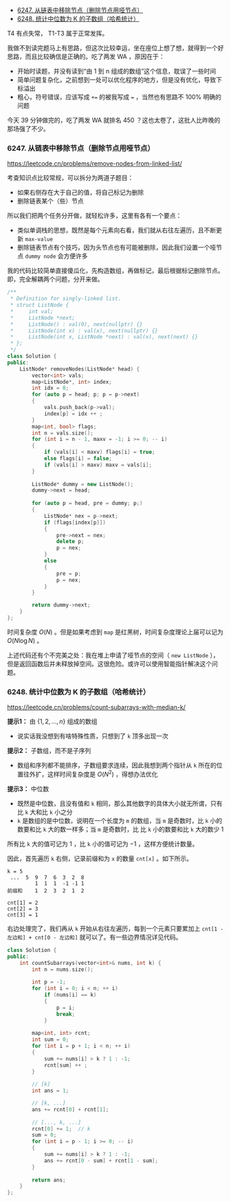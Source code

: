 <!-- @import "[TOC]" {cmd="toc" depthFrom=1 depthTo=6 orderedList=false} -->

<!-- code_chunk_output -->

- [6247. 从链表中移除节点（删除节点用哑节点）](#6247-从链表中移除节点删除节点用哑节点)
- [6248. 统计中位数为 K 的子数组（哈希统计）](#6248-统计中位数为-k-的子数组哈希统计)

<!-- /code_chunk_output -->

T4 有点失常， T1-T3 属于正常发挥。

我做不到读完题马上有思路，但这次比较幸运，坐在座位上想了想，就得到一个好思路，而且比较确信是正确的。吃了两发 WA ，原因在于：
- 开始时读题，并没有读到“由 1 到 n 组成的数组”这个信息，耽误了一些时间
- 简单问题复杂化，之前想到一处可以优化程序的地方，但是没有优化，导致下标溢出
- 粗心，符号错误，应该写成 `+=` 的被我写成 `=` ，当然也有思路不 100% 明确的问题

今天 39 分钟做完的，吃了两发 WA 就排名 450 ？这也太卷了，这批人比昨晚的那场强了不少。

### 6247. 从链表中移除节点（删除节点用哑节点）

https://leetcode.cn/problems/remove-nodes-from-linked-list/

考查知识点比较常规，可以拆分为两道子题目：
- 如果右侧存在大于自己的值，将自己标记为删除
- 删除链表某个（些）节点

所以我们把两个任务分开做，就轻松许多，这里有各有一个要点：
- 类似单调栈的思想，既然是每个元素向右看，我们就从右往左遍历，且不断更新 `max-value`
- 删除链表节点有个技巧，因为头节点也有可能被删除，因此我们设置一个哑节点 `dummy node` 会方便许多

我的代码比较简单直接傻瓜化，先构造数组，再做标记，最后根据标记删除节点。即，完全解耦两个问题，分开来做。

```cpp
/**
 * Definition for singly-linked list.
 * struct ListNode {
 *     int val;
 *     ListNode *next;
 *     ListNode() : val(0), next(nullptr) {}
 *     ListNode(int x) : val(x), next(nullptr) {}
 *     ListNode(int x, ListNode *next) : val(x), next(next) {}
 * };
 */
class Solution {
public:
    ListNode* removeNodes(ListNode* head) {
        vector<int> vals;
        map<ListNode*, int> index;
        int idx = 0;
        for (auto p = head; p; p = p->next)
        {
            vals.push_back(p->val);
            index[p] = idx ++ ;
        }
        map<int, bool> flags;
        int n = vals.size();
        for (int i = n - 1, maxv = -1; i >= 0; -- i)
        {
            if (vals[i] < maxv) flags[i] = true;
            else flags[i] = false;
            if (vals[i] > maxv) maxv = vals[i];
        }
        
        ListNode* dummy = new ListNode();
        dummy->next = head;
        
        for (auto p = head, pre = dummy; p;)
        {
            ListNode* nex = p->next;
            if (flags[index[p]])
            {
                pre->next = nex;
                delete p;
                p = nex;
            }
            else
            {
                pre = p;
                p = nex;
            }
        }

        return dummy->next;
    }
};
```

时间复杂度 $O(N)$ 。但是如果考虑到 `map` 是红黑树，时间复杂度理论上届可以记为 $O(N\log N)$ 。

上述代码还有个不完美之处：我在堆上申请了哑节点的空间（ `new ListNode` ），但是返回函数后并未释放掉空间。这很危险。或许可以使用智能指针解决这个问题。

### 6248. 统计中位数为 K 的子数组（哈希统计）

https://leetcode.cn/problems/count-subarrays-with-median-k/

**提示1：** 由 $\{1, 2,..., n\}$ 组成的数组
- 说实话我没想到有啥特殊性质，只想到了 `k` 顶多出现一次

**提示2：** 子数组，而不是子序列
- 数组和序列都不能排序，子数组要求连续，因此我想到两个指针从 `k` 所在的位置往外扩，这样时间复杂度是 $O(N^2)$ ，得想办法优化

**提示3：** 中位数
- 既然是中位数，且没有值和 `k` 相同，那么其他数字的具体大小就无所谓，只有比 `k` 大和比 `k` 小之分
- `k` 是数组的是中位数，说明在一个长度为 `m` 的数组，当 `m` 是奇数时，比 `k` 小的数要和比 `k` 大的数一样多；当 `m` 是奇数时，比 比 `k` 小的数要和比 `k` 大的数少 1

所有比 `k` 大的值可记为 $1$ ，比 `k` 小的值可记为 $-1$ ，这样方便统计数量。

因此，首先遍历 `k` 右侧，记录前缀和为 `x` 的数量 `cnt[x]` 。如下所示。

```
k = 5
 ...  5  9  7  6  3  2  8
         1  1  1  -1 -1 1
前缀和    1  2  3  2  1  2

cnt[1] = 2
cnt[2] = 3
cnt[3] = 1
```

右边处理完了，我们再从 `k` 开始从右往左遍历，每到一个元素只要累加上 `cnt[1 - 左边和] + cnt[0 - 左边和]` 就可以了。有一些边界情况详见代码。

```cpp
class Solution {
public:
    int countSubarrays(vector<int>& nums, int k) {
        int n = nums.size();
        
        int p = -1;
        for (int i = 0; i < n; ++ i)
            if (nums[i] == k)
            {
                p = i;
                break;
            }
        
        map<int, int> rcnt;
        int sum = 0;
        for (int i = p + 1; i < n; ++ i)
        {
            sum += nums[i] > k ? 1 : -1;
            rcnt[sum] ++ ;
        }
        
        // [k]
        int ans = 1;

        // [k, ...]
        ans += rcnt[0] + rcnt[1];
        
        // [..., k, ...]
        rcnt[0] += 1;  // k
        sum = 0;
        for (int i = p - 1; i >= 0; -- i)
        {
            sum += nums[i] > k ? 1 : -1;
            ans += rcnt[0 - sum] + rcnt[1 - sum];
        }
        
        return ans;
    }
};
```
